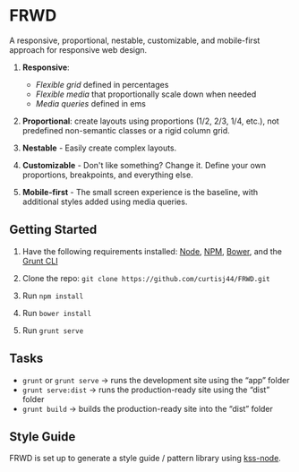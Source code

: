 # FRWD

A responsive, proportional, nestable, customizable, and mobile-first approach for responsive web design.

1. __Responsive__:
   - _Flexible grid_ defined in percentages
   - _Flexible media_ that proportionally scale down when needed
   - _Media queries_ defined in ems

1. __Proportional__: create layouts using proportions (1/2, 2/3, 1/4, etc.), not predefined non-semantic classes or a rigid column grid.

1. __Nestable__ -  Easily create complex layouts.

1. __Customizable__ - Don't like something? Change it. Define your own proportions, breakpoints, and everything else.

1. __Mobile-first__ - The small screen experience is the baseline, with additional styles added using media queries.


## Getting Started

1. Have the following requirements installed: [Node](http://nodejs.org/), [NPM](https://www.npmjs.org/), [Bower](http://bower.io/), and the [Grunt CLI](http://gruntjs.com/getting-started#installing-the-cli)

1. Clone the repo: ```git clone https://github.com/curtisj44/FRWD.git```

1. Run ```npm install```

1. Run ```bower install```

1. Run ```grunt serve```


## Tasks

- ```grunt``` or ```grunt serve``` → runs the development site using the “app” folder
- ```grunt serve:dist``` → runs the production-ready site using the “dist” folder
- ```grunt build``` → builds the production-ready site into the “dist” folder


## Style Guide

FRWD is set up to generate a style guide / pattern library using [kss-node](https://github.com/hughsk/kss-node).


<!--

Media Query maintenance
	CSS
	JS

Sass mixins

JS API

Debug

Browser Support

Features
	- mobile-first
	- fixed width layout for non-mq supporting IEs
	- em-based mqs
	- support for hi-DPI
	- no lame .visible-phone classes

-->
